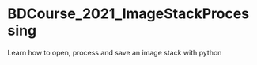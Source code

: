 # BDCourse_2021_ImageStackProcessing
Learn how to open, process and save an image stack with python
